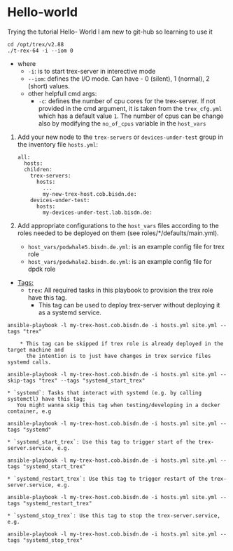 # Hello-world
Trying the tutorial Hello- World
I am new to git-hub so learning to use it


```
cd /opt/trex/v2.88
./t-rex-64 -i --iom 0
```
* where
    * `-i`: is to start trex-server in interective mode
    * `--iom`: defines the I/O mode. Can have - 0 (silent), 1 (normal), 2 (short) values.
    * other helpfull cmd args:
        * `-c`: defines the number of cpu cores for the trex-server. If not provided in
        the cmd argument, it is taken from the `trex_cfg.yml` which has a default value `1`.
        The number of cpus can be change also by modifying the `no_of_cpus` variable in the
        `host_vars`


1. Add your new node to the `trex-servers` or `devices-under-test` group in the inventory file
`hosts.yml`:

    ```
    all:
      hosts:
      children:
        trex-servers:
          hosts:
            ...
            my-new-trex-host.cob.bisdn.de:
        devices-under-test:
          hosts:
            my-devices-under-test.lab.bisdn.de:
    ```
2. Add appropriate configurations to the `host_vars` files according to the roles needed to be deployed on them (see roles/\*/defaults/main.yml).
        
	* `host_vars/podwhale5.bisdn.de.yml`: is an example config file for trex role
	* `host_vars/podwhale2.bisdn.de.yml`: is an example config file for dpdk role


* <ins>Tags:</ins>
    * `trex`: All required tasks in this playbook to provision the trex role have this tag.
        * This tag can be used to deploy trex-server without deploying it as a systemd service.

```
ansible-playbook -l my-trex-host.cob.bisdn.de -i hosts.yml site.yml --tags "trex"
```

        * This tag can be skipped if trex role is already deployed in the target machine and
          the intention is to just have changes in trex service files systemd calls.

```
ansible-playbook -l my-trex-host.cob.bisdn.de -i hosts.yml site.yml --skip-tags "trex" --tags "systemd_start_trex"
```

    * `systemd`: Tasks that interact with systemd (e.g. by calling systemctl) have this tag;
       You might wanna skip this tag when testing/developing in a docker container, e.g

```
ansible-playbook -l my-trex-host.cob.bisdn.de -i hosts.yml site.yml --tags "systemd"
```

    * `systemd_start_trex`: Use this tag to trigger start of the trex-server.service, e.g.

```
ansible-playbook -l my-trex-host.cob.bisdn.de -i hosts.yml site.yml --tags "systemd_start_trex"
```

    * `systemd_restart_trex`: Use this tag to trigger restart of the trex-server.service, e.g.

```
ansible-playbook -l my-trex-host.cob.bisdn.de -i hosts.yml site.yml --tags "systemd_restart_trex"
```

    * `systemd_stop_trex`: Use this tag to stop the trex-server.service, e.g.

```
ansible-playbook -l my-trex-host.cob.bisdn.de -i hosts.yml site.yml --tags "systemd_stop_trex"
```

